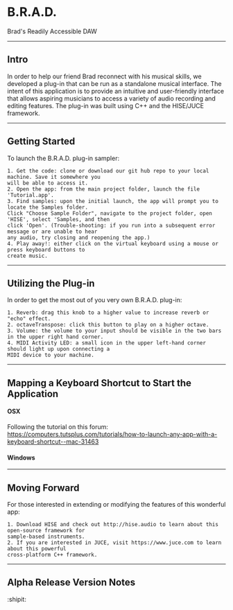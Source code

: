 # B.R.A.D.
Brad's Readily Accessible DAW

----------------------
Intro
----------------------
In order to help our friend Brad reconnect with his musical skills, we developed a plug-in that can be run as a standalone musical interface. The intent of this application is to provide an intuitive and user-friendly interface that allows aspiring musicians to access a variety of audio recording and editing features. The plug-in was built using C++ and the HISE/JUCE framework.


-------------------------------
Getting Started
---------------------------------
To launch the B.R.A.D. plug-in sampler:
```
1. Get the code: clone or download our git hub repo to your local machine. Save it somewhere you  
will be able to access it.
2. Open the app: from the main project folder, launch the file 'Tutorial.app'. 
3. Find samples: upon the initial launch, the app will prompt you to locate the Samples folder.  
Click "Choose Sample Folder", navigate to the project folder, open 'HISE', select 'Samples, and then  
click 'Open'. (Trouble-shooting: if you run into a subsequent error message or are unable to hear  
any audio, try closing and reopening the app.)
4. Play away!: either click on the virtual keyboard using a mouse or press keyboard buttons to  
create music.
```

----------------------
Utilizing the Plug-in
------------------------
In order to get the most out of you very own B.R.A.D. plug-in:
```
1. Reverb: drag this knob to a higher value to increase reverb or "echo" effect.
2. octaveTranspose: click this button to play on a higher octave.
3. Volume: the volume to your input should be visible in the two bars in the upper right hand corner.
4. MIDI Activity LED: a small icon in the upper left-hand corner should light up upon connecting a  
MIDI device to your machine.
```


----------------------
Mapping a Keyboard Shortcut to Start the Application 
------------------------
#### OSX ####
  Following the tutorial on this forum: https://computers.tutsplus.com/tutorials/how-to-launch-any-app-with-a-keyboard-shortcut--mac-31463
#### Windows ####


----------------------
Moving Forward
------------------------
For those interested in extending or modifying the features of this wonderful app:
```
1. Download HISE and check out http://hise.audio to learn about this open-source framework for  
sample-based instruments.
2. If you are interested in JUCE, visit https://www.juce.com to learn about this powerful  
cross-platform C++ framework.
```

----------------------
Alpha Release Version Notes
------------------------

:shipit:
